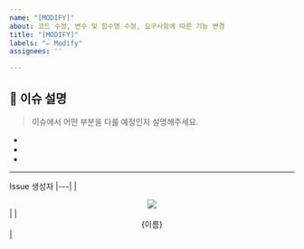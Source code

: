 ```yaml
---
name: "[MODIFY]"
about: 코드 수정, 변수 및 함수명 수정, 요구사항에 따른 기능 변경
title: "[MODIFY]"
labels: "✏️ Modify"
assignees: ''

---
```


## 🔎 이슈 설명

> 이슈에서 어떤 부분을 다룰 예정인지 설명해주세요.
*
*
*

***

Issue 생성자
|---|
|<div align="center"><img src="https://contrib.rocks/image?repo={github 아이디}/{본인 public repository 이름 아무거나}" /></div>|
|<div align="center">{이름}</div>|
